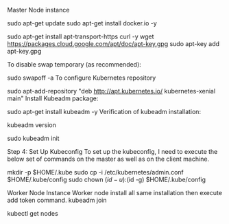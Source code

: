 Master Node instance 

sudo apt-get update
sudo apt-get install docker.io -y


sudo apt-get install apt-transport-https curl -y
wget https://packages.cloud.google.com/apt/doc/apt-key.gpg
sudo apt-key add apt-key.gpg

To disable swap temporary (as recommended):

sudo swapoff -a
To configure Kubernetes repository

sudo apt-add-repository "deb http://apt.kubernetes.io/ kubernetes-xenial main"
Install Kubeadm package:

sudo apt-get install kubeadm -y
Verification of kubeadm installation:

kubeadm version

sudo kubeadm init

Step 4: Set Up Kubeconfig
To set up the kubeconfig, I need to execute the below set of commands on the master as well as on the client machine.

mkdir -p $HOME/.kube
sudo cp -i /etc/kubernetes/admin.conf $HOME/.kube/config
sudo chown $(id -u):$(id -g) $HOME/.kube/config

Worker Node Instance
Worker node install all same installation then execute add token command.
kubeadm join

kubectl get nodes

